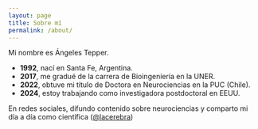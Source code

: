 ```yaml
---
layout: page
title: Sobre mí
permalink: /about/
---
```


Mi nombre es Ángeles Tepper. 
- **1992**, nací en Santa Fe, Argentina. 
- **2017**, me gradué de la carrera de Bioingeniería en la UNER.
- **2022**, obtuve mi título de Doctora en Neurociencias en la PUC (Chile).
- **2024**, estoy trabajando como investigadora postdoctoral en EEUU. 

En redes sociales, difundo contenido sobre neurociencias y comparto mi día a día como científica ([@lacerebra](instagram.com/lacerebra))
